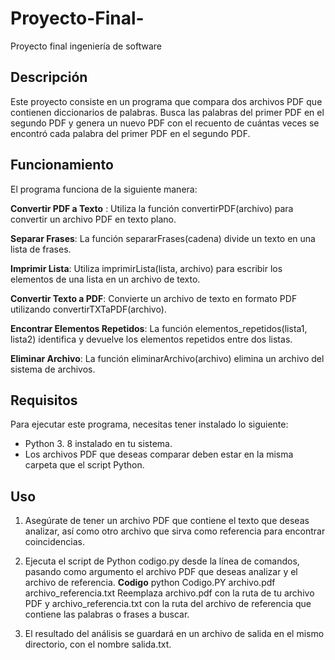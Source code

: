 # Proyecto-Final-
Proyecto final ingeniería de software

## Descripción
Este proyecto consiste en un programa que compara dos archivos PDF que contienen diccionarios de palabras. Busca las palabras del primer PDF en el segundo PDF y genera un nuevo PDF con el recuento de cuántas veces se encontró cada palabra del primer PDF en el segundo PDF. 


## Funcionamiento

El programa funciona de la siguiente manera:

 **Convertir PDF a Texto** : Utiliza la función convertirPDF(archivo) para convertir un archivo PDF en texto plano.
 
 **Separar Frases**: La función separarFrases(cadena) divide un texto en una lista de frases.

**Imprimir Lista**: Utiliza imprimirLista(lista, archivo) para escribir los elementos de una lista en un archivo de texto.

**Convertir Texto a PDF**: Convierte un archivo de texto en formato PDF utilizando convertirTXTaPDF(archivo).

**Encontrar Elementos Repetidos**: La función elementos_repetidos(lista1, lista2) identifica y devuelve los elementos repetidos entre dos listas.

**Eliminar Archivo**: La función eliminarArchivo(archivo) elimina un archivo del sistema de archivos.

## Requisitos

Para ejecutar este programa, necesitas tener instalado lo siguiente:

- Python 3. 8 instalado en tu sistema.
- Los archivos PDF que deseas comparar deben estar en la misma carpeta que el script Python.

## Uso

1. Asegúrate de tener un archivo PDF que contiene el texto que deseas analizar, así como otro archivo que sirva como referencia para encontrar coincidencias.

2. Ejecuta el script de Python codigo.py desde la línea de comandos, pasando como argumento el archivo PDF que deseas analizar y el archivo de referencia.
**Codigo**
python Codigo.PY archivo.pdf archivo_referencia.txt
Reemplaza archivo.pdf con la ruta de tu archivo PDF y archivo_referencia.txt con la ruta del archivo de referencia que contiene las palabras o frases a buscar.

3. El resultado del análisis se guardará en un archivo de salida en el mismo directorio, con el nombre salida.txt.
